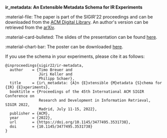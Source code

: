 **ir_metadata: An Extensible Metadata Schema for IR Experiments** <br>

:material-file: The paper is part of the SIGIR'22 proceedings and can be downloaded from the [ACM Digital Library](https://dl.acm.org/doi/10.1145/3477495.3531738). An author's version can be retrieved from the [arXiv](https://arxiv.org/abs/2207.08922).

:material-card-bulleted: The slides of the presentation can be found [here](https://breuert.github.io/ir-metadata-slides/).

:material-chart-bar: The poster can be downloaded <a href="../assets/pdf/ir_metadata_poster.pdf" download>here</a>.


If you use the schema in your experiments, please cite it as follows:

```
@inproceedings{sigir22/ir-metadata,
  author    = {Timo Breuer and
               Jüri Keller and
               Philipp Schaer},
  title     = {ir\_metadata: {A}n {E}xtensible {M}etadata {S}chema for {IR} {E}xperiments},
  booktitle = {Proceedings of the 45th International ACM SIGIR Conference on
               Research and Development in Information Retrieval, SIGIR 2022,
               Madrid, July 11-15, 2022},
  publisher = {ACM},
  year      = {2022},
  url       = {https://doi.org/10.1145/3477495.3531738},
  doi       = {10.1145/3477495.3531738}
}
```